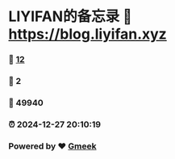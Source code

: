 # LIYIFAN的备忘录 :link: https://blog.liyifan.xyz 
### :page_facing_up: [12](https://blog.liyifan.xyz/tag.html) 
### :speech_balloon: 2 
### :hibiscus: 49940 
### :alarm_clock: 2024-12-27 20:10:19 
### Powered by :heart: [Gmeek](https://github.com/Meekdai/Gmeek)
